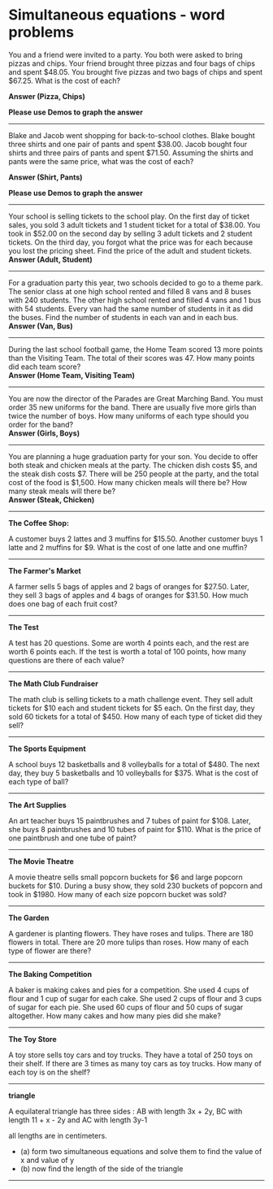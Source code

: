 
# Simultaneous equations - word problems 



You and a friend were invited to a party. You both were asked to bring pizzas and chips. Your friend brought three pizzas and four bags of chips and spent $48.05. You brought five pizzas and two bags of chips and spent $67.25. What is the cost of each?  

**Answer (Pizza, Chips)**  

**Please use Demos to graph the answer** 

---

Blake and Jacob went shopping for back-to-school clothes. Blake bought three shirts and one pair of pants and spent $38.00. Jacob bought four shirts and three pairs of pants and spent $71.50. Assuming the shirts and pants were the same price, what was the cost of each?  

**Answer (Shirt, Pants)**

**Please use Demos to graph the answer**

---

Your school is selling tickets to the school play. On the first day of ticket sales, you sold 3 adult tickets and 1 student ticket for a total of $38.00. You took in $52.00 on the second day by selling 3 adult tickets and 2 student tickets. On the third day, you forgot what the price was for each because you lost the pricing sheet. Find the price of the adult and student tickets.  
**Answer (Adult, Student)**

---

For a graduation party this year, two schools decided to go to a theme park. The senior class at one high school rented and filled 8 vans and 8 buses with 240 students. The other high school rented and filled 4 vans and 1 bus with 54 students. Every van had the same number of students in it as did the buses. Find the number of students in each van and in each bus.  
**Answer (Van, Bus)**

---

During the last school football game, the Home Team scored 13 more points than the Visiting Team. The total of their scores was 47. How many points did each team score?  
**Answer (Home Team, Visiting Team)**

---

You are now the director of the Parades are Great Marching Band. You must order 35 new uniforms for the band. There are usually five more girls than twice the number of boys. How many uniforms of each type should you order for the band?  
**Answer (Girls, Boys)**

---

You are planning a huge graduation party for your son. You decide to offer both steak and chicken meals at the party. The chicken dish costs $5, and the steak dish costs $7. There will be 250 people at the party, and the total cost of the food is $1,500. How many chicken meals will there be? How many steak meals will there be?  
**Answer (Steak, Chicken)**

---

**The Coffee Shop:** 

A customer buys 2 lattes and 3 muffins for $15.50. Another customer buys 1 latte and 2 muffins for $9.  What is the cost of one latte and one muffin?

---

**The Farmer's Market** 

A farmer sells 5 bags of apples and 2 bags of oranges for $27.50. Later, they sell 3 bags of apples and 4 bags of oranges for $31.50. How much does one bag of each fruit cost?

---
**The Test** 

A test has 20 questions. Some are worth 4 points each, and the rest are worth 6 points each. If the test is worth a total of 100 points, how many questions are there of each value?

---
**The Math Club Fundraiser** 

The math club is selling tickets to a math challenge event.  They sell adult tickets for $10 each and student tickets for $5 each. On the first day, they sold 60 tickets for a total of $450. How many of each type of ticket did they sell?

---

**The Sports Equipment** 

A school buys 12 basketballs and 8 volleyballs for a total of $480. The next day, they buy 5 basketballs and 10 volleyballs for $375. What is the cost of each type of ball?

---
**The Art Supplies**  

An art teacher buys 15 paintbrushes and 7 tubes of paint for $108. Later, she buys 8 paintbrushes and 10 tubes of paint for $110. What is the price of one paintbrush and one tube of paint?

---
**The Movie Theatre** 

A movie theatre sells small popcorn buckets for $6 and large popcorn buckets for $10. During a busy show, they sold 230 buckets of popcorn and took in $1980. How many of each size popcorn bucket was sold?

---
**The Garden** 

A gardener is planting flowers. They have roses and tulips.  There are 180 flowers in total. There are 20 more tulips than roses.  How many of each type of flower are there?

---
**The Baking Competition** 

A baker is making cakes and pies for a competition. She used 4 cups of flour and 1 cup of sugar for each cake. She used 2 cups of flour and 3 cups of sugar for each pie. She used 60 cups of flour and 50 cups of sugar altogether. How many cakes and how many pies did she make?

---
**The Toy Store** 

A toy store sells toy cars and toy trucks. They have a total of 250 toys on their shelf. If there are 3 times as many toy cars as toy trucks. How many of each toy is on the shelf?

---
**triangle**

A equilateral triangle has three sides : AB with length 3x + 2y, BC with length 11 + x - 2y and AC with length 3y-1 

all lengths are in centimeters. 
- (a)  form two simultaneous equations and solve them to find the value of x and value of y 
- (b) now find the length of the side of the triangle 

---
